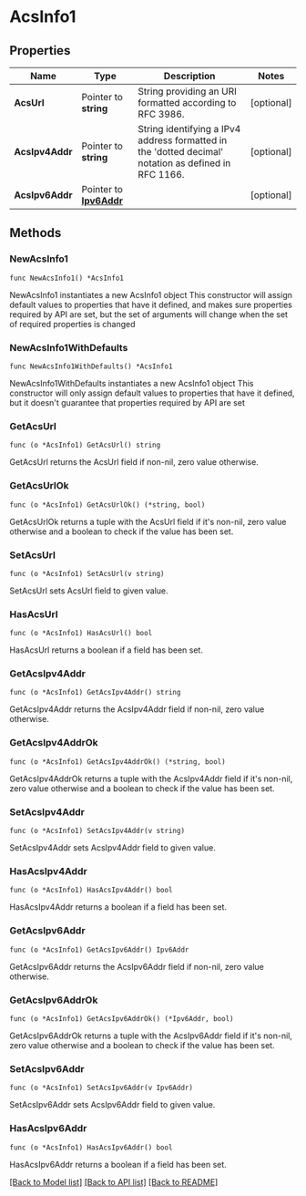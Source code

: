 # AcsInfo1

## Properties

Name | Type | Description | Notes
------------ | ------------- | ------------- | -------------
**AcsUrl** | Pointer to **string** | String providing an URI formatted according to RFC 3986. | [optional] 
**AcsIpv4Addr** | Pointer to **string** | String identifying a IPv4 address formatted in the &#39;dotted decimal&#39; notation as defined in RFC 1166.  | [optional] 
**AcsIpv6Addr** | Pointer to [**Ipv6Addr**](Ipv6Addr.md) |  | [optional] 

## Methods

### NewAcsInfo1

`func NewAcsInfo1() *AcsInfo1`

NewAcsInfo1 instantiates a new AcsInfo1 object
This constructor will assign default values to properties that have it defined,
and makes sure properties required by API are set, but the set of arguments
will change when the set of required properties is changed

### NewAcsInfo1WithDefaults

`func NewAcsInfo1WithDefaults() *AcsInfo1`

NewAcsInfo1WithDefaults instantiates a new AcsInfo1 object
This constructor will only assign default values to properties that have it defined,
but it doesn't guarantee that properties required by API are set

### GetAcsUrl

`func (o *AcsInfo1) GetAcsUrl() string`

GetAcsUrl returns the AcsUrl field if non-nil, zero value otherwise.

### GetAcsUrlOk

`func (o *AcsInfo1) GetAcsUrlOk() (*string, bool)`

GetAcsUrlOk returns a tuple with the AcsUrl field if it's non-nil, zero value otherwise
and a boolean to check if the value has been set.

### SetAcsUrl

`func (o *AcsInfo1) SetAcsUrl(v string)`

SetAcsUrl sets AcsUrl field to given value.

### HasAcsUrl

`func (o *AcsInfo1) HasAcsUrl() bool`

HasAcsUrl returns a boolean if a field has been set.

### GetAcsIpv4Addr

`func (o *AcsInfo1) GetAcsIpv4Addr() string`

GetAcsIpv4Addr returns the AcsIpv4Addr field if non-nil, zero value otherwise.

### GetAcsIpv4AddrOk

`func (o *AcsInfo1) GetAcsIpv4AddrOk() (*string, bool)`

GetAcsIpv4AddrOk returns a tuple with the AcsIpv4Addr field if it's non-nil, zero value otherwise
and a boolean to check if the value has been set.

### SetAcsIpv4Addr

`func (o *AcsInfo1) SetAcsIpv4Addr(v string)`

SetAcsIpv4Addr sets AcsIpv4Addr field to given value.

### HasAcsIpv4Addr

`func (o *AcsInfo1) HasAcsIpv4Addr() bool`

HasAcsIpv4Addr returns a boolean if a field has been set.

### GetAcsIpv6Addr

`func (o *AcsInfo1) GetAcsIpv6Addr() Ipv6Addr`

GetAcsIpv6Addr returns the AcsIpv6Addr field if non-nil, zero value otherwise.

### GetAcsIpv6AddrOk

`func (o *AcsInfo1) GetAcsIpv6AddrOk() (*Ipv6Addr, bool)`

GetAcsIpv6AddrOk returns a tuple with the AcsIpv6Addr field if it's non-nil, zero value otherwise
and a boolean to check if the value has been set.

### SetAcsIpv6Addr

`func (o *AcsInfo1) SetAcsIpv6Addr(v Ipv6Addr)`

SetAcsIpv6Addr sets AcsIpv6Addr field to given value.

### HasAcsIpv6Addr

`func (o *AcsInfo1) HasAcsIpv6Addr() bool`

HasAcsIpv6Addr returns a boolean if a field has been set.


[[Back to Model list]](../README.md#documentation-for-models) [[Back to API list]](../README.md#documentation-for-api-endpoints) [[Back to README]](../README.md)


